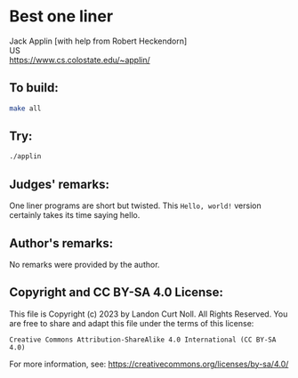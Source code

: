 # Best one liner

Jack Applin [with help from Robert Heckendorn]<br>
US<br>
<https://www.cs.colostate.edu/~applin/>

## To build:

```sh
make all
```

## Try:

```sh
./applin
```

## Judges' remarks:

One liner programs are short but twisted.  This `Hello, world!` version
certainly takes its time saying hello.

## Author's remarks:

No remarks were provided by the author.

## Copyright and CC BY-SA 4.0 License:

This file is Copyright (c) 2023 by Landon Curt Noll.  All Rights Reserved.
You are free to share and adapt this file under the terms of this license:

    Creative Commons Attribution-ShareAlike 4.0 International (CC BY-SA 4.0)

For more information, see: https://creativecommons.org/licenses/by-sa/4.0/
